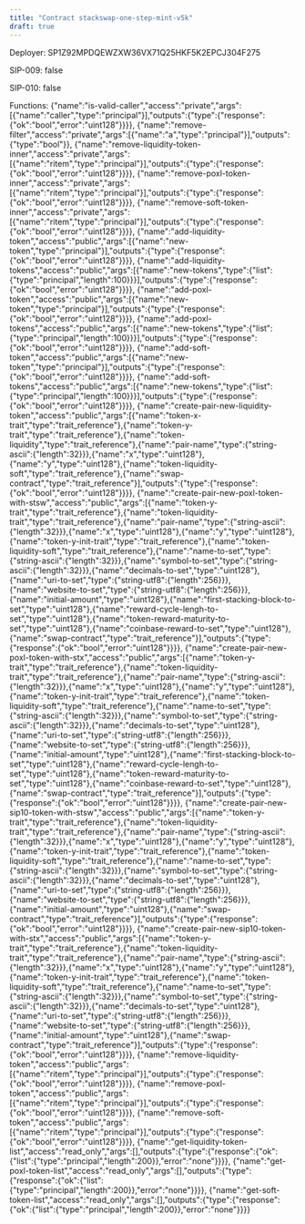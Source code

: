 ```yaml
---
title: "Contract stackswap-one-step-mint-v5k"
draft: true
---
```

Deployer: SP1Z92MPDQEWZXW36VX71Q25HKF5K2EPCJ304F275

SIP-009: false

SIP-010: false

Functions:
{"name":"is-valid-caller","access":"private","args":[{"name":"caller","type":"principal"}],"outputs":{"type":{"response":{"ok":"bool","error":"uint128"}}}}, {"name":"remove-filter","access":"private","args":[{"name":"a","type":"principal"}],"outputs":{"type":"bool"}}, {"name":"remove-liquidity-token-inner","access":"private","args":[{"name":"ritem","type":"principal"}],"outputs":{"type":{"response":{"ok":"bool","error":"uint128"}}}}, {"name":"remove-poxl-token-inner","access":"private","args":[{"name":"ritem","type":"principal"}],"outputs":{"type":{"response":{"ok":"bool","error":"uint128"}}}}, {"name":"remove-soft-token-inner","access":"private","args":[{"name":"ritem","type":"principal"}],"outputs":{"type":{"response":{"ok":"bool","error":"uint128"}}}}, {"name":"add-liquidity-token","access":"public","args":[{"name":"new-token","type":"principal"}],"outputs":{"type":{"response":{"ok":"bool","error":"uint128"}}}}, {"name":"add-liquidity-tokens","access":"public","args":[{"name":"new-tokens","type":{"list":{"type":"principal","length":100}}}],"outputs":{"type":{"response":{"ok":"bool","error":"uint128"}}}}, {"name":"add-poxl-token","access":"public","args":[{"name":"new-token","type":"principal"}],"outputs":{"type":{"response":{"ok":"bool","error":"uint128"}}}}, {"name":"add-poxl-tokens","access":"public","args":[{"name":"new-tokens","type":{"list":{"type":"principal","length":100}}}],"outputs":{"type":{"response":{"ok":"bool","error":"uint128"}}}}, {"name":"add-soft-token","access":"public","args":[{"name":"new-token","type":"principal"}],"outputs":{"type":{"response":{"ok":"bool","error":"uint128"}}}}, {"name":"add-soft-tokens","access":"public","args":[{"name":"new-tokens","type":{"list":{"type":"principal","length":100}}}],"outputs":{"type":{"response":{"ok":"bool","error":"uint128"}}}}, {"name":"create-pair-new-liquidity-token","access":"public","args":[{"name":"token-x-trait","type":"trait_reference"},{"name":"token-y-trait","type":"trait_reference"},{"name":"token-liquidity","type":"trait_reference"},{"name":"pair-name","type":{"string-ascii":{"length":32}}},{"name":"x","type":"uint128"},{"name":"y","type":"uint128"},{"name":"token-liquidity-soft","type":"trait_reference"},{"name":"swap-contract","type":"trait_reference"}],"outputs":{"type":{"response":{"ok":"bool","error":"uint128"}}}}, {"name":"create-pair-new-poxl-token-with-stsw","access":"public","args":[{"name":"token-y-trait","type":"trait_reference"},{"name":"token-liquidity-trait","type":"trait_reference"},{"name":"pair-name","type":{"string-ascii":{"length":32}}},{"name":"x","type":"uint128"},{"name":"y","type":"uint128"},{"name":"token-y-init-trait","type":"trait_reference"},{"name":"token-liquidity-soft","type":"trait_reference"},{"name":"name-to-set","type":{"string-ascii":{"length":32}}},{"name":"symbol-to-set","type":{"string-ascii":{"length":32}}},{"name":"decimals-to-set","type":"uint128"},{"name":"uri-to-set","type":{"string-utf8":{"length":256}}},{"name":"website-to-set","type":{"string-utf8":{"length":256}}},{"name":"initial-amount","type":"uint128"},{"name":"first-stacking-block-to-set","type":"uint128"},{"name":"reward-cycle-lengh-to-set","type":"uint128"},{"name":"token-reward-maturity-to-set","type":"uint128"},{"name":"coinbase-reward-to-set","type":"uint128"},{"name":"swap-contract","type":"trait_reference"}],"outputs":{"type":{"response":{"ok":"bool","error":"uint128"}}}}, {"name":"create-pair-new-poxl-token-with-stx","access":"public","args":[{"name":"token-y-trait","type":"trait_reference"},{"name":"token-liquidity-trait","type":"trait_reference"},{"name":"pair-name","type":{"string-ascii":{"length":32}}},{"name":"x","type":"uint128"},{"name":"y","type":"uint128"},{"name":"token-y-init-trait","type":"trait_reference"},{"name":"token-liquidity-soft","type":"trait_reference"},{"name":"name-to-set","type":{"string-ascii":{"length":32}}},{"name":"symbol-to-set","type":{"string-ascii":{"length":32}}},{"name":"decimals-to-set","type":"uint128"},{"name":"uri-to-set","type":{"string-utf8":{"length":256}}},{"name":"website-to-set","type":{"string-utf8":{"length":256}}},{"name":"initial-amount","type":"uint128"},{"name":"first-stacking-block-to-set","type":"uint128"},{"name":"reward-cycle-lengh-to-set","type":"uint128"},{"name":"token-reward-maturity-to-set","type":"uint128"},{"name":"coinbase-reward-to-set","type":"uint128"},{"name":"swap-contract","type":"trait_reference"}],"outputs":{"type":{"response":{"ok":"bool","error":"uint128"}}}}, {"name":"create-pair-new-sip10-token-with-stsw","access":"public","args":[{"name":"token-y-trait","type":"trait_reference"},{"name":"token-liquidity-trait","type":"trait_reference"},{"name":"pair-name","type":{"string-ascii":{"length":32}}},{"name":"x","type":"uint128"},{"name":"y","type":"uint128"},{"name":"token-y-init-trait","type":"trait_reference"},{"name":"token-liquidity-soft","type":"trait_reference"},{"name":"name-to-set","type":{"string-ascii":{"length":32}}},{"name":"symbol-to-set","type":{"string-ascii":{"length":32}}},{"name":"decimals-to-set","type":"uint128"},{"name":"uri-to-set","type":{"string-utf8":{"length":256}}},{"name":"website-to-set","type":{"string-utf8":{"length":256}}},{"name":"initial-amount","type":"uint128"},{"name":"swap-contract","type":"trait_reference"}],"outputs":{"type":{"response":{"ok":"bool","error":"uint128"}}}}, {"name":"create-pair-new-sip10-token-with-stx","access":"public","args":[{"name":"token-y-trait","type":"trait_reference"},{"name":"token-liquidity-trait","type":"trait_reference"},{"name":"pair-name","type":{"string-ascii":{"length":32}}},{"name":"x","type":"uint128"},{"name":"y","type":"uint128"},{"name":"token-y-init-trait","type":"trait_reference"},{"name":"token-liquidity-soft","type":"trait_reference"},{"name":"name-to-set","type":{"string-ascii":{"length":32}}},{"name":"symbol-to-set","type":{"string-ascii":{"length":32}}},{"name":"decimals-to-set","type":"uint128"},{"name":"uri-to-set","type":{"string-utf8":{"length":256}}},{"name":"website-to-set","type":{"string-utf8":{"length":256}}},{"name":"initial-amount","type":"uint128"},{"name":"swap-contract","type":"trait_reference"}],"outputs":{"type":{"response":{"ok":"bool","error":"uint128"}}}}, {"name":"remove-liquidity-token","access":"public","args":[{"name":"ritem","type":"principal"}],"outputs":{"type":{"response":{"ok":"bool","error":"uint128"}}}}, {"name":"remove-poxl-token","access":"public","args":[{"name":"ritem","type":"principal"}],"outputs":{"type":{"response":{"ok":"bool","error":"uint128"}}}}, {"name":"remove-soft-token","access":"public","args":[{"name":"ritem","type":"principal"}],"outputs":{"type":{"response":{"ok":"bool","error":"uint128"}}}}, {"name":"get-liquidity-token-list","access":"read_only","args":[],"outputs":{"type":{"response":{"ok":{"list":{"type":"principal","length":200}},"error":"none"}}}}, {"name":"get-poxl-token-list","access":"read_only","args":[],"outputs":{"type":{"response":{"ok":{"list":{"type":"principal","length":200}},"error":"none"}}}}, {"name":"get-soft-token-list","access":"read_only","args":[],"outputs":{"type":{"response":{"ok":{"list":{"type":"principal","length":200}},"error":"none"}}}}
